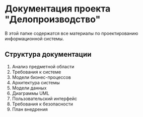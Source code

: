 # Документация проекта "Делопроизводство"

В этой папке содержатся все материалы по проектированию информационной системы.

## Структура документации
1. Анализ предметной области
2. Требования к системе
3. Модели бизнес-процессов
4. Архитектура системы
5. Модели данных 
6. Диаграммы UML
7. Пользовательский интерфейс
8. Требования к безопасности
9. План внедрения
